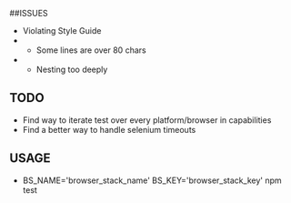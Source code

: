 ##ISSUES

* Violating Style Guide
* - Some lines are over 80 chars
* - Nesting too deeply

## TODO

* Find way to iterate test over every platform/browser in capabilities
* Find a better way to handle selenium timeouts

## USAGE

* BS_NAME='browser_stack_name' BS_KEY='browser_stack_key' npm test


